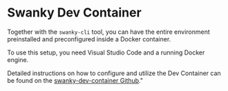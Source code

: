 # Swanky Dev Container

Together with the `swanky-cli` tool, you can have the entire environment preinstalled and preconfigured inside a Docker container.

To use this setup, you need Visual Studio Code and a running Docker engine.

Detailed instructions on how to configure and utilize the Dev Container can be found on the [swanky-dev-container Github](https://github.com/AstarNetwork/swanky-dev-container)."
